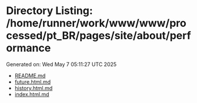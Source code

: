 # Directory Listing: /home/runner/work/www/www/processed/pt_BR/pages/site/about/performance
Generated on: Wed May  7 05:11:27 UTC 2025

- [README.md](README.md)
- [future.html.md](future.html.md)
- [history.html.md](history.html.md)
- [index.html.md](index.html.md)
